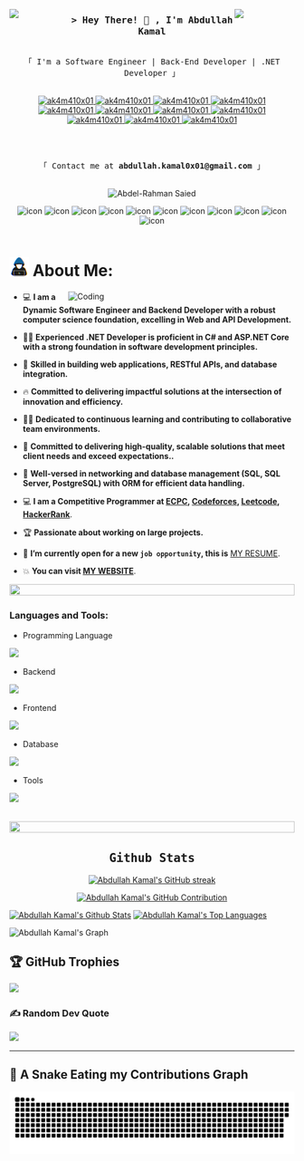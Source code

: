 <img align="left" src="https://user-images.githubusercontent.com/65187002/144930161-2f783401-8d27-4fdf-a2f7-cc0ba32f1f1f.gif" width="21%" style="display:inline;"><img align="right" src="https://user-images.githubusercontent.com/65187002/144930161-2f783401-8d27-4fdf-a2f7-cc0ba32f1f1f.gif" width="21%" style="display:inline;">

<!-- Intro  -->
<h3 align="center">
        <samp>&gt; Hey There! 👋 , I'm Abdullah Kamal
        </samp>
</h3>

<p align="center"> 
  <samp>
    <br>
    「 I'm a Software Engineer | Back-End Developer | .NET Developer 」
    <br>
    <br>
  </samp>
</p>

<p align="center">
 <a href="https://ak4m410x01.vercel.app" target="_blank">
  <img src="https://img.shields.io/badge/website-000000?style=for-the-badge&logo=About.me&logoColor=white" alt="ak4m410x01"/>
 </a>
 <a href="mailto:abdullah.kamal0x01@gmail.com" target="_blank">
  <img src="https://img.shields.io/badge/Gmail-D14836?style=for-the-badge&logo=gmail&logoColor=white" alt="ak4m410x01"/>
 </a>
 <a href="mailto:abdullah.kamal0x01@outlook.com" target="_blank">
  <img src="https://img.shields.io/badge/Microsoft_Outlook-0078D4?style=for-the-badge&logo=microsoft-outlook&logoColor=white" alt="ak4m410x01"/>
 </a>
  <a href="https://linkedin.com/in/ak4m410x01" target="_blank">
  <img src="https://img.shields.io/badge/LinkedIn-0077B5?style=for-the-badge&logo=linkedin&logoColor=white" alt="ak4m410x01"/>
 </a>
   <a href="https://t.me/ak4m410x010" target="_blank">
  <img src="https://img.shields.io/badge/Telegram-2CA5E0?style=for-the-badge&logo=telegram&logoColor=white" alt="ak4m410x01"/>
 </a>
   <a href="https://t.me/ak4m410x01" target="_blank">
  <img src="https://img.shields.io/badge/Telegram-2CA5E0?style=for-the-badge&logo=telegram&logoColor=white" alt="ak4m410x01"/>
 </a>
   <a href="http://wa.me/201040534161" target="_blank">
  <img src="https://img.shields.io/badge/WhatsApp-25D366?style=for-the-badge&logo=whatsapp&logoColor=white" alt="ak4m410x01"/>
 </a>
 <a href="http://wa.me/201147301642" target="_blank">
  <img src="https://img.shields.io/badge/WhatsApp-25D366?style=for-the-badge&logo=whatsapp&logoColor=white" alt="ak4m410x01"/>
 </a>
 <a href="https://leetcode.com/ak4m410x01/" target="_blank">
  <img src="https://img.shields.io/badge/-LeetCode-FFA116?style=for-the-badge&logo=LeetCode&logoColor=black" alt="ak4m410x01"/>
 </a>
 <a href="https://codeforces.com/profile/ak4m410x01" target="_blank">
  <img src="https://img.shields.io/badge/Codeforces-445f9d?style=for-the-badge&logo=Codeforces&logoColor=white" alt="ak4m410x01"/>
 </a>
 <a href="https://www.hackerrank.com/profile/ak4m410x01" target="_blank">
  <img src="https://img.shields.io/badge/-Hackerrank-2EC866?style=for-the-badge&logo=HackerRank&logoColor=white" alt="ak4m410x01"/>
 </a>
</p>
<br />
<p align="center"> 
  <samp>
    <br>
    「 Contact me at <b>abdullah.kamal0x01@gmail.com</b> 」
    <br>
    <br>
  </samp>
</p>

<p align="center"> 
 <img src="https://komarev.com/ghpvc/?username=ak4m410x01&label=Profile%20views&color=0e75b6&style=flat" alt="Abdel-Rahman Saied" /> 
</p>

<div align="center">
  <img src="https://techstack-generator.vercel.app/cpp-icon.svg" alt="icon" width="50" height="50" />
  <img src="https://techstack-generator.vercel.app/csharp-icon.svg" alt="icon" width="50" height="50" />
  <img src="https://techstack-generator.vercel.app/python-icon.svg" alt="icon" width="50" height="50" />
  <img src="https://techstack-generator.vercel.app/js-icon.svg" alt="icon" width="50" height="50" />
	
  <img src="https://techstack-generator.vercel.app/django-icon.svg" alt="icon" width="50" height="50" />
  <img src="https://techstack-generator.vercel.app/restapi-icon.svg" alt="icon" width="50" height="50" />
  <img src="https://techstack-generator.vercel.app/graphql-icon.svg" alt="icon" width="50" height="50" />
  
  <img src="https://techstack-generator.vercel.app/mysql-icon.svg" alt="icon" width="50" height="50" />
  <img src="https://techstack-generator.vercel.app/docker-icon.svg" alt="icon" width="50" height="50" />
  <img src="https://techstack-generator.vercel.app/kubernetes-icon.svg" alt="icon" width="50" height="50" />
  <img src="https://techstack-generator.vercel.app/nginx-icon.svg" alt="icon" width="50" height="50" />

</div>

<br>

# <img src="./assets/images/about_me.gif" width="6.8%" /> About Me:

<img align="right" alt="Coding" width="400" src="https://user-images.githubusercontent.com/74038190/229223263-cf2e4b07-2615-4f87-9c38-e37600f8381a.gif">

- :computer: **I am a Dynamic Software Engineer and Backend Developer with a robust computer science foundation, excelling in Web and API Development.**

- :student: **Experienced .NET Developer is proficient in C# and ASP.NET Core with a strong foundation in software development principles.**

- :blue_book: **Skilled in building web applications, RESTful APIs, and database integration.**

- :fire: **Committed to delivering impactful solutions at the intersection of innovation and efficiency.**

- :technologist: **Dedicated to continuous learning and contributing to collaborative team environments.**

- :thinking: **Committed to delivering high-quality, scalable solutions that meet client needs and exceed expectations..**

- :school: **Well-versed in networking and database management (SQL, SQL Server, PostgreSQL) with ORM for efficient data handling.**

- :computer: **I am a Competitive Programmer at [ECPC](https://icpc.global/ICPCID/RYCWA1HDIYZ3), [Codeforces](https://codeforces.com/profile/ak4m410x01), [Leetcode](https://leetcode.com/ak4m410x01), [HackerRank](https://www.hackerrank.com/ak4m410x01)**.

- :trophy: **Passionate about working on large projects.**

- :thinking: **I’m currently open for a new `job opportunity`, this is** [MY RESUME](https://drive.google.com/file/d/1klPNTj8ZyD9IDCCMTtqCIvqKvwLN4eXt/view).

- :boom: **You can visit [MY WEBSITE](https://ak4m410x01.vercel.app)**.

<img src="https://i.imgur.com/dBaSKWF.gif" height="20" width="100%">

<h3 align="left">Languages and Tools:</h3>

- Programming Language
<p align="left">
  <a href="https://skillicons.dev">
    <img src="https://skillicons.dev/icons?i=cpp,cs,py,js" />
  </a>
</p>

- Backend
<p align="left">
  <a href="https://skillicons.dev">
    <img src="https://skillicons.dev/icons?i=dotnet,django" />
  </a>
</p>

- Frontend
<p align="left">
  <a href="https://skillicons.dev">
    <img src="https://skillicons.dev/icons?i=html,css" />
  </a>
</p>

- Database
<p align="left">
  <a href="https://skillicons.dev">
    <img src="https://skillicons.dev/icons?i=sqlite,mysql,postgresql" />
  </a>
</p>

- Tools
<p align="left">
  <a href="https://skillicons.dev">
    <img src="https://skillicons.dev/icons?i=git,github,visualstudio,vscode,postman,linux,bash" />
  </a>
</p>

<br/>

<img src="https://i.imgur.com/dBaSKWF.gif" height="20" width="100%">

<h2 align="center">
             <samp> Github Stats </samp>
</h2>

<p align="center">
  <a href="https://github.com/ak4m410x01">
    <img src="https://github-readme-streak-stats.herokuapp.com?user=ak4m410x01&theme=radical" alt="Abdullah Kamal's GitHub streak"/>
  </a>
</p>

<p align="center">
  <a href="https://github.com/ak4m410x01">
    <img src="https://github-profile-summary-cards.vercel.app/api/cards/profile-details?username=ak4m410x01&theme=radical" alt="Abdullah Kamal's GitHub Contribution"/>
  </a>
</p>

<a> 
    <a href="https://github.com/ak4m410x01"><img alt="Abdullah Kamal's Github Stats" src="https://denvercoder1-github-readme-stats.vercel.app/api?username=ak4m410x01&show_icons=true&count_private=true&theme=react&border_color=7F3FBF&bg_color=0D1117&title_color=F85D7F&icon_color=F8D866" height="192px" width="49.5%"/></a>
  <a href="https://github.com/ak4m410x01"><img alt="Abdullah Kamal's Top Languages" src="https://denvercoder1-github-readme-stats.vercel.app/api/top-langs/?username=ak4m410x01&langs_count=8&layout=compact&theme=react&border_color=7F3FBF&bg_color=0D1117&title_color=F85D7F&icon_color=F8D866" height="192px" width="49.5%"/></a>
  <br/>
</a>

![Abdullah Kamal's Graph](https://github-readme-activity-graph.vercel.app/graph?username=ak4m410x01&custom_title=Abdullah%20Kamal's%20GitHub%20Activity%20Graph&bg_color=0D1117&color=7F3FBF&line=7F3FBF&point=7F3FBF&area_color=FFFFFF&title_color=FFFFFF&area=true)

## 🏆 GitHub Trophies

![](https://github-profile-trophy.vercel.app/?username=ak4m410x01&theme=radical&no-frame=false&no-bg=false&margin-w=4)

### ✍️ Random Dev Quote

![](https://quotes-github-readme.vercel.app/api?type=horizontal&theme=radical)

---

<h2> 🐍 A Snake Eating my Contributions Graph </h2>

<p align = "center">
	<img src = "./assets/images/github-contribution-grid-snake.svg" alt = "Snake Game"/>
</p>
